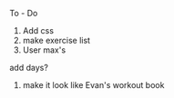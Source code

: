 To - Do
1) Add css
2) make exercise list
3) User max's

add days?

1) make it look like Evan's workout book
